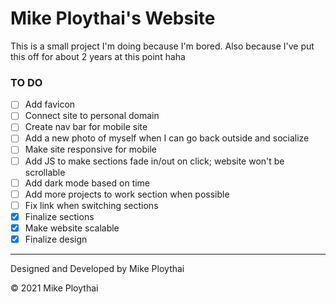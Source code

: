 # Mike Ploythai's Website

This is a small project I'm doing because I'm bored. Also because I've put this off for about 2 years at this point haha

### TO DO

- [ ] Add favicon
- [ ] Connect site to personal domain
- [ ] Create nav bar for mobile site
- [ ] Add a new photo of myself when I can go back outside and socialize
- [ ] Make site responsive for mobile
- [ ] Add JS to make sections fade in/out on click; website won't be scrollable
- [ ] Add dark mode based on time
- [ ] Add more projects to work section when possible
- [ ] Fix link when switching sections
- [x] Finalize sections
- [x] Make website scalable
- [x] Finalize design
---
Designed and Developed by Mike Ploythai

© 2021 Mike Ploythai
